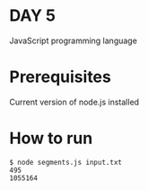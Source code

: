 # DAY 5

JavaScript programming language

# Prerequisites

Current version of node.js installed

# How to run

```console
$ node segments.js input.txt
495
1055164
```
